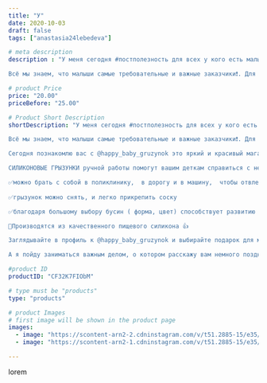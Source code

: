 ```yaml
---
title: "У"
date: 2020-10-03
draft: false
tags: ["anastasia24lebedeva"]

# meta description
description : "У меня сегодня #постполезность для всех у кого есть малыш, или скоро появится. 

Всё мы знаем, что малыши самые требовательные и важные заказчики❗. Для них мы в"

# product Price
price: "20.00"
priceBefore: "25.00"

# Product Short Description
shortDescription: "У меня сегодня #постполезность для всех у кого есть малыш, или скоро появится. 

Всё мы знаем, что малыши самые требовательные и важные заказчики❗. Для них мы всегда выбераем все лучшее. Иногда конечно родители гонятся исключительно за модой, но это редко.

Сегодня познакомлю вас с @happy_baby_gruzynok это яркий и красивый магазинчик полезностей для вашего ребёнка. Смотри фото в карусели👉

СИЛИКОНОВЫЕ ГРЫЗУНКИ ручной работы помогут вашим деткам справиться с нелегким периодом прорезывания зубов, но и также они функциональны и практичны:

✅можно брать с собой в поликлинику,  в дорогу и в машину,  чтобы отвлечь и поиграть
 
✅грызунок можно снять, и легко прикрепить соску

✅благодаря большому выбору бусин ( форма, цвет) способствует развитию моторики и цветовоспрития .

🌸Производятся из качественного пищевого силикона 👍

Заглядывайте в профиль к @happy_baby_gruzynok и выбирайте подарок для малыша. В карусели её работы 👉

А я пойду заниматься важным делом, о котором расскажу вам немного позднее😍"

#product ID
productID: "CF32K7FIObM"

# type must be "products"
type: "products"

# product Images
# first image will be shown in the product page
images:
  - image: "https://scontent-arn2-2.cdninstagram.com/v/t51.2885-15/e35/120822388_777467453033156_3714149003921054679_n.jpg?_nc_ht=scontent-arn2-2.cdninstagram.com&_nc_cat=108&_nc_ohc=1wwZQool9mcAX_eJgrq&se=7&tp=1&oh=b0695f511cfb230984244e097670fa30&oe=605DA5A9&ig_cache_key=MjQxMTYzNDM2MTUzODQ3OTk2Mw%3D%3D.2"
  - image: "https://scontent-arn2-1.cdninstagram.com/v/t51.2885-15/e35/120275647_1011389822669722_413370856379980451_n.jpg?_nc_ht=scontent-arn2-1.cdninstagram.com&_nc_cat=110&_nc_ohc=V0xfPpgJPzQAX_ueuij&se=8&tp=1&oh=ac92b91777278fd6244f7facf72596bd&oe=605A86C6&ig_cache_key=MjQxMTYzNDM2MTU1NTM2NDcxMg%3D%3D.2"

---
```

lorem
